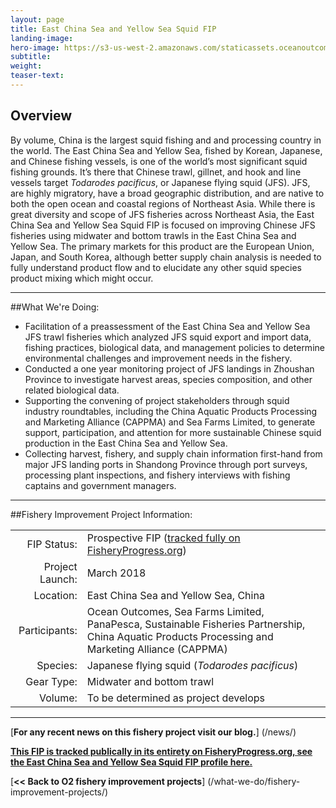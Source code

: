 ```yaml
---
layout: page 
title: East China Sea and Yellow Sea Squid FIP
landing-image:
hero-image: https://s3-us-west-2.amazonaws.com/staticassets.oceanoutcomes.org/hero+photos/placeholderhero.jpg
subtitle:
weight: 
teaser-text:
---
```

<h2>Overview</h2>

By volume, China is the largest squid fishing and and processing country in the world. The East China Sea and Yellow Sea, fished by Korean, Japanese, and Chinese fishing vessels, is one of the world’s most significant squid fishing grounds. It’s there that Chinese trawl, gillnet, and hook and line vessels target *Todarodes pacificus*, or Japanese flying squid (JFS). JFS, are highly migratory, have a broad geographic distribution, and are native to both the open ocean and coastal regions of Northeast Asia. While there is great diversity and scope of JFS fisheries across Northeast Asia, the East China Sea and Yellow Sea Squid FIP is focused on improving Chinese JFS fisheries using midwater and bottom trawls in the East China Sea and Yellow Sea. The primary markets for this product are the European Union, Japan, and South Korea, although better supply chain analysis is needed to fully understand product flow and to elucidate any other squid species product mixing which might occur.

---

##What We're Doing:

* Facilitation of a preassessment of the East China Sea and Yellow Sea JFS trawl fisheries which analyzed JFS squid export and import data, fishing practices, biological data, and management policies to determine environmental challenges and improvement needs in the fishery.
* Conducted a one year monitoring project of JFS landings in Zhoushan Province to investigate harvest areas, species composition, and other related biological data.
* Supporting the convening of project stakeholders through squid industry roundtables, including the China Aquatic Products Processing and Marketing Alliance (CAPPMA) and Sea Farms Limited, to generate support, participation, and attention for more sustainable Chinese squid production in the East China Sea and Yellow Sea.
* Collecting harvest, fishery, and supply chain information first-hand from major JFS landing ports in Shandong Province through port surveys, processing plant inspections, and fishery interviews with fishing captains and government managers.

---

##Fishery Improvement Project Information:

|||
| ---: | --- |
| FIP Status: | Prospective FIP (<a href="">tracked fully on FisheryProgress.org</a>) |
| Project Launch: | March 2018 |
| Location: | East China Sea and Yellow Sea, China|
| Participants: | Ocean Outcomes, Sea Farms Limited, PanaPesca, Sustainable Fisheries Partnership, China Aquatic Products Processing and Marketing Alliance (CAPPMA) |
| Species: | Japanese flying squid (*Todarodes pacificus*) |
| Gear Type: | Midwater and bottom trawl |
| Volume: | To be determined as project develops |

---

[**For any recent news on this fishery project visit our blog.**] (/news/) 

<a href=" " target="_blank">**This FIP is tracked publically in its entirety on FisheryProgress.org, see the East China Sea and Yellow Sea Squid FIP profile here.**</a>

[**<< Back to O2 fishery improvement projects**] (/what-we-do/fishery-improvement-projects/)
